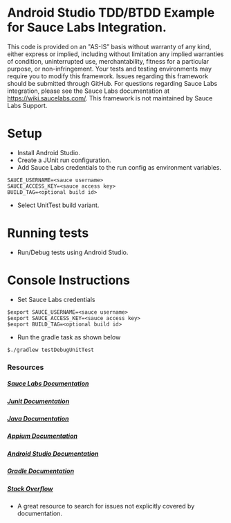 # Android Studio TDD/BTDD Example for Sauce Labs Integration.

This code is provided on an "AS-IS” basis without warranty of any kind, either express or implied, including without limitation any implied warranties of condition, uninterrupted use, merchantability, fitness for a particular purpose, or non-infringement. Your tests and testing environments may require you to modify this framework. Issues regarding this framework should be submitted through GitHub. For questions regarding Sauce Labs integration, please see the Sauce Labs documentation at https://wiki.saucelabs.com/. This framework is not maintained by Sauce Labs Support.

# Setup
* Install Android Studio.
* Create a JUnit run configuration.
* Add Sauce Labs credentials to the run config as environment variables.
```
SAUCE_USERNAME=<sauce username>
SAUCE_ACCESS_KEY=<sauce access key>
BUILD_TAG=<optional build id>
```
* Select UnitTest build variant.


# Running tests
* Run/Debug tests using Android Studio.

# Console Instructions
* Set Sauce Labs credentials
```
$export SAUCE_USERNAME=<sauce username>
$export SAUCE_ACCESS_KEY=<sauce access key>
$export BUILD_TAG=<optional build id>
```
* Run the gradle task as shown below
```
$./gradlew testDebugUnitTest 
```
### Resources
##### [Sauce Labs Documentation](https://wiki.saucelabs.com/)

##### [Junit Documentation](http://junit.org/javadoc/latest/index.html)

##### [Java Documentation](https://docs.oracle.com/javase/7/docs/api/)

##### [Appium Documentation](http://appium.io/slate/en/master/)

##### [Android Studio Documentation](http://developer.android.com/guide/index.html)

##### [Gradle Documentation](http://gradle.org/documentation/)

##### [Stack Overflow](http://stackoverflow.com/)
* A great resource to search for issues not explicitly covered by documentation.
